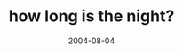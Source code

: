 ---
layout: base.njk
title : 'how long is the night?' 
view_title : 'how long is the night?' 
year : '2004' 
date : '2004-08-04' 
img_file : '/drawing/howlongisthenight.png' 
html_file : 'howlongisthenight' 
next_html : 'findmyway.html' 
year_order : '146' 
permalink : "title/{{html_file}}.html"
---